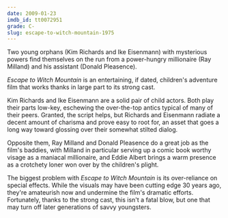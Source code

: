 ```yaml
---
date: 2009-01-23
imdb_id: tt0072951
grade: C-
slug: escape-to-witch-mountain-1975
---
```


Two young orphans (Kim Richards and Ike Eisenmann) with mysterious powers find themselves on the run from a power-hungry millionaire (Ray Milland) and his assistant (Donald Pleasence).

_Escape to Witch Mountain_ is an entertaining, if dated, children's adventure film that works thanks in large part to its strong cast.

Kim Richards and Ike Eisenmann are a solid pair of child actors. Both play their parts low-key, eschewing the over-the-top antics typical of many of their peers. Granted, the script helps, but Richards and Eisenmann radiate a decent amount of charisma and prove easy to root for, an asset that goes a long way toward glossing over their somewhat stilted dialog.

Opposite them, Ray Milland and Donald Pleasence do a great job as the film's baddies, with Milland in particular serving up a comic book worthy visage as a maniacal millionaire, and Eddie Albert brings a warm presence as a crotchety loner won over by the children's plight.

The biggest problem with _Escape to Witch Mountain_ is its over-reliance on special effects. While the visuals may have been cutting edge 30 years ago, they're amateurish now and undermine the film's dramatic efforts. Fortunately, thanks to the strong cast, this isn't a fatal blow, but one that may turn off later generations of savvy youngsters.
